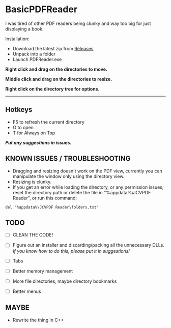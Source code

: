 # BasicPDFReader

I was tired of other PDF readers being clunky and way too big for just displaying a book. 

Installation:
- Download the latest zip from [Releases](https://github.com/AutismSpirit/BasicPDFReader/releases)
- Unpack into a folder
- Launch PDFReader.exe


**Right click and drag on the directories to move.**

**Middle click and drag on the directories to resize.**

**Right click on the directory tree for options.**

---

## Hotkeys 

- F5 to refresh the current directory
- O to open
- T for Always on Top



***Put any suggestions in issues.***


## KNOWN ISSUES / TROUBLESHOOTING
- Dragging and resizing doesn't work on the PDF view, currently you can manipulate the window only using the directory view.
- Resizing is clunky.
- If you get an error while loading the directory, or any permission issues, reset the directory path or delete the file in "%appdata%/JCVPDF Reader", or run this command:

` del "%appdata%\JCVPDF Reader\folders.txt" `


## TODO
- [ ] CLEAN THE CODE!
- [ ] Figure out an installer and discarding/packing all the unnecessary DLLs. *If you know how to do this, please put it in suggestions!*
- [ ] Tabs
- [ ] Better memory management
- [ ] More file directories, maybe directory bookmarks
- [ ] Better menus


## MAYBE
- Rewrite the thing in C++
